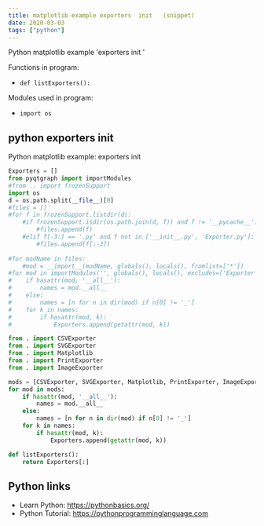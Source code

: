 ```yaml
---
title: matplotlib example exporters  init   (snippet)
date: 2020-03-03
tags: ["python"]
---
```

Python matplotlib example 'exporters  init  '

Functions in program: 
* `def listExporters():`

Modules used in program: 
* `import os`

## python exporters  init  

Python matplotlib example: exporters  init  

```python
Exporters = []
from pyqtgraph import importModules
#from .. import frozenSupport
import os
d = os.path.split(__file__)[0]
#files = []
#for f in frozenSupport.listdir(d):
    #if frozenSupport.isdir(os.path.join(d, f)) and f != '__pycache__':
        #files.append(f)
    #elif f[-3:] == '.py' and f not in ['__init__.py', 'Exporter.py']:
        #files.append(f[:-3])
    
#for modName in files:
    #mod = __import__(modName, globals(), locals(), fromlist=['*'])
#for mod in importModules('', globals(), locals(), excludes=['Exporter']).values():
#    if hasattr(mod, '__all__'):
#        names = mod.__all__
#    else:
#        names = [n for n in dir(mod) if n[0] != '_']
#    for k in names:
#        if hasattr(mod, k):
#            Exporters.append(getattr(mod, k))

from . import CSVExporter
from . import SVGExporter
from . import Matplotlib
from . import PrintExporter
from . import ImageExporter

mods = [CSVExporter, SVGExporter, Matplotlib, PrintExporter, ImageExporter]
for mod in mods:
    if hasattr(mod, '__all__'):
        names = mod.__all__
    else:
        names = [n for n in dir(mod) if n[0] != '_']
    for k in names:
        if hasattr(mod, k):
            Exporters.append(getattr(mod, k))

def listExporters():
    return Exporters[:]


```

## Python links

- Learn Python: https://pythonbasics.org/
- Python Tutorial: https://pythonprogramminglanguage.com
